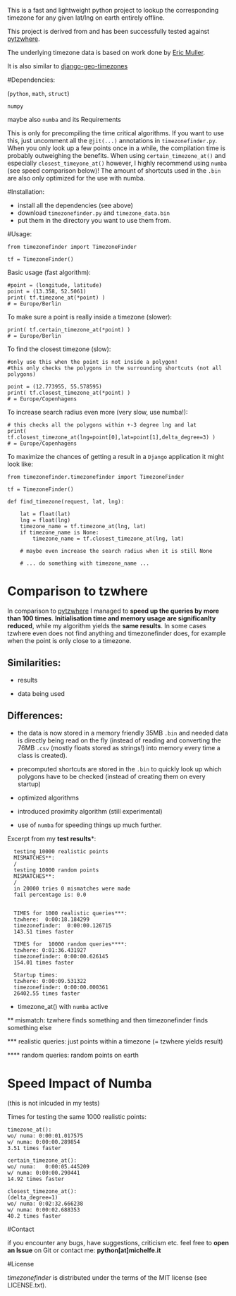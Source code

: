 This is a fast and lightweight python project to lookup the corresponding timezone for any given lat/lng on earth entirely offline.

This project is derived from and has been successfully tested against [pytzwhere](https://pypi.python.org/pypi/tzwhere/2.2).

The underlying timezone data is based on work done by [Eric Muller](http://efele.net/maps/tz/world/).

It is also similar to [django-geo-timezones](https://pypi.python.org/pypi/django-geo-timezones/0.1.2)

#Dependencies:

(`python`, `math`, `struct`)

`numpy` 



maybe also `numba` and its Requirements 


This is only for precompiling the time critical algorithms.
If you want to use this, just uncomment all the `@jit(...)` annotations in `timezonefinder.py`.
When you only look up a few points once in a while, the compilation time is probably outweighing the benefits.
When using `certain_timezone_at()` and especially `closest_timeyone_at()` however, I highly recommend using `numba` (see speed comparison below)!
The amount of shortcuts used in the `.bin` are also only optimized for the use with numba.


#Installation:

- install all the dependencies (see above)
- download `timezonefinder.py` and `timezone_data.bin` 
- put them in the directory you want to use them from.

#Usage:


	from timezonefinder import TimezoneFinder
	
	tf = TimezoneFinder()
	
Basic usage (fast algorithm):

	#point = (longitude, latitude)
	point = (13.358, 52.5061)
	print( tf.timezone_at(*point) )
	# = Europe/Berlin


To make sure a point is really inside a timezone (slower):

	print( tf.certain_timezone_at(*point) )
	# = Europe/Berlin

To find the closest timezone (slow):

	#only use this when the point is not inside a polygon!
	#this only checks the polygons in the surrounding shortcuts (not all polygons)
	
	point = (12.773955, 55.578595)
	print( tf.closest_timezone_at(*point) )
	# = Europe/Copenhagens

To increase search radius even more (very slow, use numba!):

	# this checks all the polygons within +-3 degree lng and lat 
	print( tf.closest_timezone_at(lng=point[0],lat=point[1],delta_degree=3) )
	# = Europe/Copenhagens


To maximize the chances of getting a result in a `Django` application it might look like:

	from timezonefinder.timezonefinder import TimezoneFinder
			
	tf = TimezoneFinder()
		
	def find_timezone(request, lat, lng):
		
		lat = float(lat)
		lng = float(lng)
		timezone_name = tf.timezone_at(lng, lat)
		if timezone_name is None:
			timezone_name = tf.closest_timezone_at(lng, lat)
		
		# maybe even increase the search radius when it is still None
		
		# ... do something with timezone_name ...

# Comparison to tzwhere

In comparison to [pytzwhere](https://pypi.python.org/pypi/tzwhere/2.2) I managed to **speed up the queries by more than 100 times**.
**Initialisation time and memory usage are significanlty reduced**, while my algorithm yields the **same results**.
In some cases tzwhere even does not find anything and timezonefinder does, for example when the point is only close to a timezone.


Similarities:
----

- results

- data being used 


Differences:
-----

- the data is now stored in a memory friendly 35MB `.bin` and needed data is directly being read on the fly (instead of reading and converting the 76MB `.csv` (mostly floats stored as strings!) into memory every time a class is created).
  
- precomputed shortcuts are stored in the `.bin` to quickly look up which polygons have to be checked (instead of creating them on every startup)
  
- optimized algorithms
  
- introduced proximity algorithm (still experimental)
  
- use of `numba` for speeding things up much further.

  
Excerpt from my **test results***:
  
	  testing 10000 realistic points
	  MISMATCHES**: 
	  /
	  testing 10000 random points
	  MISMATCHES**:
	  /
	  in 20000 tries 0 mismatches were made
	  fail percentage is: 0.0
	  
	  
	  TIMES for 1000 realistic queries***:
	  tzwhere:  0:00:18.184299
	  timezonefinder:  0:00:00.126715
	  143.51 times faster
	  
	  TIMES for  10000 random queries****:
	  tzwhere: 0:01:36.431927
	  timezonefinder: 0:00:00.626145
	  154.01 times faster
	  
	  Startup times:
	  tzwhere: 0:00:09.531322
	  timezonefinder: 0:00:00.000361
	  26402.55 times faster
* timezone_at() with `numba` active

** mismatch: tzwhere finds something and then timezonefinder finds something else

*** realistic queries: just points within a timezone (= tzwhere yields result)

**** random queries: random points on earth


# Speed Impact of Numba

(this is not inlcuded in my tests)

Times for testing the same 1000 realistic points:
	
	timezone_at():
	wo/ numa: 0:00:01.017575
	w/ numa: 0:00:00.289854
	3.51 times faster
	
	certain_timezone_at():
	wo/ numa: 	0:00:05.445209
	w/ numa: 0:00:00.290441
	14.92 times faster
	
	closest_timezone_at():
	(delta_degree=1)
	wo/ numa: 0:02:32.666238
	w/ numa: 0:00:02.688353
	40.2 times faster


#Contact

if you encounter any bugs, have suggestions, criticism etc. feel free to **open an Issue** on Git or contact me: **python[at]michelfe.it**


#License

*timezonefinder* is distributed under the terms of the MIT license (see LICENSE.txt).

